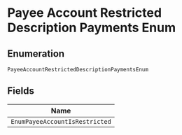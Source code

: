 
# Payee Account Restricted Description Payments Enum

## Enumeration

`PayeeAccountRestrictedDescriptionPaymentsEnum`

## Fields

| Name |
|  --- |
| `EnumPayeeAccountIsRestricted` |

